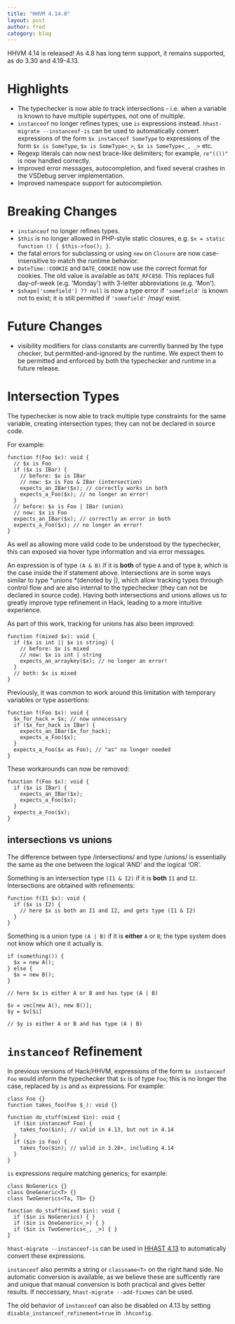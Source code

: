 ```yaml
---
title: "HHVM 4.14.0"
layout: post
author: fred
category: blog
---
```


HHVM 4.14 is released! As 4.8 has long term support, it remains supported, as do
3.30 and 4.19-4.13.

# Highlights

- The typechecker is now able to track intersections - i.e. when a variable is
  known to have multiple supertypes, not one of multiple.
- `instanceof` no longer refines types; use `is` expressions instead.
  `hhast-migrate --instanceof-is` can be used to automatically convert
  expressions of the form `$x instanceof SomeType` to expressions of the form
  `$x is SomeType`, `$x is SomeType<_>`, `$x is SomeType<_, _>` etc.
- Regexp literals can now nest brace-like delimiters; for example, `re"(())"`
  is now handled correctly.
- Improved error messages, autocompletion, and fixed several crashes in the
  VSDebug server implementation.
- Improved namespace support for autocompletion.

# Breaking Changes

- `instanceof` no longer refines types.
- `$this` is no longer allowed in PHP-style static closures, e.g.
   `$x = static function () { $this->foo(); }`.
- the fatal errors for subclassing or using `new` on `Closure` are now
  case-insensitive to match the runtime behavior.
- `DateTime::COOKIE` and `DATE_COOKIE` now use the correct format for cookies.
  The old value is available as `DATE_RFC850`. This replaces full day-of-week
  (e.g. 'Monday') with 3-letter abbreviations (e.g. 'Mon').
- `$shape['somefield'] ?? null` is now a type error if `'somefield'` is known
  not to exist; it is still permitted if `'somefield'` /may/ exist.

# Future Changes

- visibility modifiers for class constants are currently banned by the type
  checker, but permitted-and-ignored by the runtime. We expect them to be
  permitted and enforced by both the typechecker and runtime in a future
  release.

# Intersection Types

The typechecker is now able to track multiple type constraints for the same
variable, creating intersection types; they can not be
declared in source code.

For example:

```
function f(Foo $x): void {
  // $x is Foo
  if ($x is IBar) {
    // before: $x is IBar
    // now: $x is Foo & IBar (intersection)
    expects_an_IBar($x); // correctly works in both
    expects_a_Foo($x); // no longer an error!
  }
  // before: $x is Foo | IBar (union)
  // now: $x is Foo
  expects_an_IBar($x); // correctly an error in both
  expects_a_Foo($x); // no longer an error!
}
```

As well as allowing more valid code to be understood by the typechecker, this
can exposed via hover type information and via error messages.

An expression is of type `(A & B)` if it is **both** of type `A` and of type
`B`, which is the case inside the if statement above. Intersections are in some
ways similar to type *unions *(denoted by |), which allow tracking types through
control flow and are also internal to the typechecker (they can not be declared
in source code). Having both intersections and unions allows us to greatly
improve type refinement in Hack, leading to a more intuitive experience.

As part of this work, tracking for unions has also been improved:

```
function f(mixed $x): void {
  if ($x is int || $x is string) {
    // before: $x is mixed
    // now: $x is int | string
    expects_an_arraykey($x); // no longer an error!
  }
  // both: $x is mixed
}
```

Previously, it was common to work around this limitation with temporary
variables or type assertions:

```
function f(Foo $x): void {
  $x_for_hack = $x; // now unnecessary
  if ($x_for_hack is IBar) {
    expects_an_IBar($x_for_hack);
    expects_a_Foo($x);
  }
  expects_a_Foo($x as Foo); // "as" no longer needed
}
```

These workarounds can now be removed:

```
function f(Foo $x): void {
  if ($x is IBar) {
    expects_an_IBar($x);
    expects_a_Foo($x);
  }
  expects_a_Foo($x);
}
```

## intersections vs unions

The difference between type /intersections/ and type /unions/ is essentially the
same as the one between the logical ‘AND’ and the logical ‘OR’.

Something is an intersection type `(I1 & I2)` if it is **both** `I1` and `I2`.
Intersections are obtained with refinements:

```
function f(I1 $x): void {
  if ($x is I2) {
    // here $x is both an I1 and I2, and gets type (I1 & I2)
  }
}
```

Something is a union type `(A | B)` if it is **either** `A` or `B`; the
type system does not know which one it actually is.

```
if (something()) {
  $x = new A();
} else {
  $x = new B();
}

// here $x is either A or B and has type (A | B)

$v = vec[new A(), new B()];
$y = $v[$i]

// $y is either A or B and has type (A | B)
```

# `instanceof` Refinement

In previous versions of Hack/HHVM, expressions of the form `$x instanceof Foo`
would inform the typechecker that `$x` is of type `Foo`; this is no longer the
case, replaced by `is` and `as` expressions. For example:

```
class Foo {}
function takes_foo(Foo $_): void {}

function do_stuff(mixed $in): void {
  if ($in instanceof Foo) {
    takes_foo($in); // valid in 4.13, but not in 4.14
  }
  if ($in is Foo) {
    takes_foo($in); // valid in 3.28+, including 4.14
  }
}
```

`is` expressions require matching generics; for example:

```
class NoGenerics {}
class OneGeneric<T> {}
class TwoGenerics<Ta, Tb> {}

function do_stuff(mixed $in): void {
  if ($in is NoGenerics) { }
  if ($in is OneGeneric<_>) { }
  if ($in is TwoGenerics<_, _>) { }
}
```

`hhast-migrate --instanceof-is` can be used in
[HHAST 4.13](https://github.com/hhvm/hhast/releases/tag/v4.13.0) to
automatically convert these expressions.

`instanceof` also permits a string or `classname<T>` on the right hand side.
No automatic conversion is available, as we believe these are sufficently rare
and unique that manual conversion is both practical and gives better results. If
neccessary, `hhast-migrate --add-fixmes` can be used.

The old behavior of `instanceof` can also be disabled on 4.13 by setting
`disable_instanceof_refinement=true` in `.hhconfig`.

